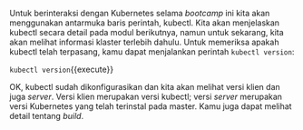 Untuk berinteraksi dengan Kubernetes selama _bootcamp_ ini kita akan menggunakan antarmuka baris perintah, kubectl. Kita akan menjelaskan kubectl secara detail pada modul berikutnya, namun untuk sekarang, kita akan melihat informasi klaster terlebih dahulu.
Untuk memeriksa apakah kubectl telah terpasang, kamu dapat menjalankan perintah `kubectl version`:

`kubectl version`{{execute}}

OK, kubectl sudah dikonfigurasikan dan kita akan melihat versi klien dan juga _server_. Versi klien merupakan versi kubectl; versi _server_ merupakan versi Kubernetes yang telah terinstal pada master. Kamu juga dapat melihat detail tentang _build_.
